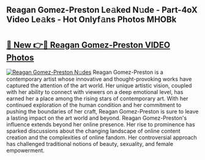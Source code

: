 ## Reagan Gomez-Preston Le𝚊ked N𝚞de - Part-4oX Video Le𝚊ks - Hot Onlyf𝚊ns Photos MHOBk

# <h2><a href="http://ab65965.deff.icu/?id=Reagan+Gomez-Preston">🔗 New 👉🔴 Reagan Gomez-Preston VIDEO Photos</a></h2>

[![Reagan Gomez-Preston N𝚞des](https://i.imgur.com/rIISA9y.gif)](http://ab65965.deff.icu/?id=Reagan+Gomez-Preston)
Reagan Gomez-Preston is a contemporary artist whose innovative and thought-provoking works have captured the attention of the art world. Her unique artistic vision, coupled with her ability to connect with viewers on a deep emotional level, has earned her a place among the rising stars of contemporary art. With her continued exploration of the human condition and her commitment to pushing the boundaries of her craft, Reagan Gomez-Preston is sure to leave a lasting impact on the art world and beyond. Reagan Gomez-Preston's influence extends beyond her online presence. Her rise to prominence has sparked discussions about the changing landscape of online content creation and the complexities of online fandom. Her controversial approach has challenged traditional notions of beauty, sexuality, and female empowerment.
